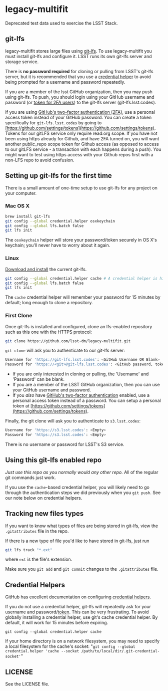 legacy-multifit
==============

Deprecated test data used to exercise the LSST Stack.


git-lfs
-------

legacy-multifit stores large files using [git-lfs](https://git-lfs.github.com/). To use legacy-multifit you must install git-lfs and configure it. LSST runs its own git-lfs server and storage service.

There is **no password required** for cloning or pulling from LSST's git-lfs server, but it is recommended that you use a [credential helper](https://help.github.com/articles/caching-your-github-password-in-git/) to avoid being prompted for a username and password repeatedly.

If you are a member of the lsst GitHub organization, then you may push using git-lfs. To push, you should login using your GitHub username and password (or [token for 2FA users](#token)) to the git-lfs server (git-lfs.lsst.codes).

If you are using [GitHub's two-factor authentication (2FA)](https://help.github.com/articles/about-two-factor-authentication/), use a personal access token instead of your GitHub password.
You can create a token specifically for `git-lfs.lsst.codes` by going to [https://github.com/settings/tokens](https://github.com/settings/tokens). Tokens for our gitLFS service only require read:org scope. If you have not been using https already for Github, and have 2FA turned on, you will want another public_repo scope token for Github access (as opposed to access to our gitLFS service - a transaction with each happens during a push). You might want to test using https access with your Github repos first with a non-LFS repo to avoid confusion. 


Setting up git-lfs for the first time
-------------------------------------

There is a small amount of one-time setup to use git-lfs for any project on your computer.

### Mac OS X

```bash
brew install git-lfs
git config --global credential.helper osxkeychain
git config --global lfs.batch false
git lfs init
```

The ``osxkeychain`` helper will store your password/token securely in OS X's keychain; you'll never have to worry about it again.

### Linux

[Download and install](https://github.com/github/git-lfs/releases/tag/v1.0.0) the current git-lfs.

```bash
git config --global credential.helper cache # A credential helper is highly recommended.
git config --global lfs.batch false
git lfs init
```

The ``cache`` credential helper will remember your password for 15 minutes by default; long enough to clone a repository.

### First Clone

Once git-lfs is installed and configured, clone an lfs-enabled repository such as this one with the HTTPS protocol:

```bash
git clone https://github.com/lsst-dm/legacy-multifit.git
```

`git clone` will ask you to authenticate to our git-lfs server:

```bash
Username for 'https://git-lfs.lsst.codes': <GitHub Username OR Blank>
Password for 'https://<git>@git-lfs.lsst.codes': <GitHub password, token OR Blank>
```

* If you are only interested in cloning or pulling, the 'Username' and 'Password' can be blank.
* If you are a member of the LSST GitHub organization, then you can use your GitHub username and password.
* If you *also* have [GitHub's two-factor authentication](https://help.github.com/articles/about-two-factor-authentication/) enabled, use a personal access token instead of a password. You can setup a personal token at [https://github.com/settings/tokens](https://github.com/settings/tokens).

Finally, the git clone will ask you to authenticate to `s3.lsst.codes`:

```bash
Username for 'https://s3.lsst.codes': <Empty>
Password for 'https://s3.lsst.codes': <Empty>
```

There is no username or password for LSST's S3 service.

Using this git-lfs enabled repo
-------------------------------

*Just use this repo as you normally would any other repo.*
All of the regular git commands just work.

If you use the ``cache``-based credential helper, you will likely need to go through the authentication steps we did previously when you ``git push``.
See our note below on credential helpers.

Tracking new files types
------------------------

If you want to know what types of files are being stored in git-lfs, view the ``.gitattributes`` file in the repo.

If there is a new type of file you'd like to have stored in git-lfs, just run

```bash
git lfs track "*.ext"
```

where ``ext`` is the file's extension.

Make sure you ``git add`` and ``git commit`` changes to the ``.gitattributes`` file.


<a href="cred-helpers"></a>Credential Helpers
---------------------------------------------

GitHub has excellent documentation on configuring [credential helpers](https://help.github.com/articles/caching-your-github-password-in-git/).

If you do not use a credential helper, git-lfs will repeatedly ask for your username and password/[token](#token). This can be very frustrating. To avoid globally installing a credential helper, use git's cache credential helper. By default, it will work for 15 minutes before expiring.

```
git config --global credential.helper cache
```

If your home directory is on a network filesystem, you may need to specify a local filesystem for the cache's socket: "`git config --global credential.helper 'cache --socket /path/to/local/dir/.git-credential-socket'`"


LICENSE
-------

See the LICENSE file.
